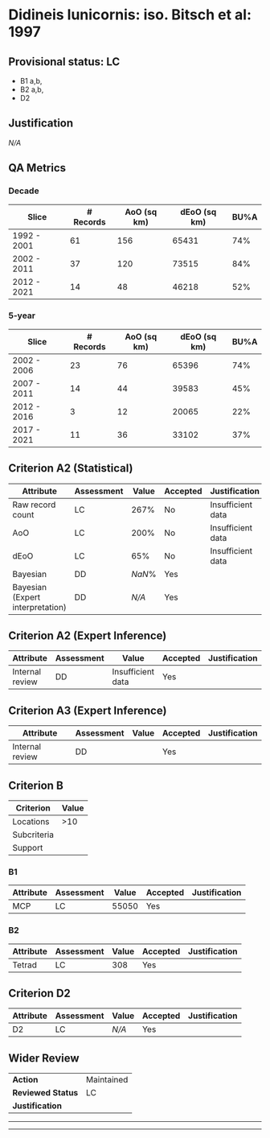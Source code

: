 # Didineis lunicornis: iso. Bitsch et al: 1997
## Provisional status: LC
- B1 a,b, 
- B2 a,b, 
- D2

## Justification
*N/A*
## QA Metrics
### Decade
| Slice | # Records | AoO (sq km) | dEoO (sq km) |BU%A |
|---|---|---|---|---|
|1992 - 2001|61|156|65431|74%|
|2002 - 2011|37|120|73515|84%|
|2012 - 2021|14|48|46218|52%|
### 5-year
| Slice | # Records | AoO (sq km) | dEoO (sq km) |BU%A |
|---|---|---|---|---|
|2002 - 2006|23|76|65396|74%|
|2007 - 2011|14|44|39583|45%|
|2012 - 2016|3|12|20065|22%|
|2017 - 2021|11|36|33102|37%|
## Criterion A2 (Statistical)
|Attribute|Assessment|Value|Accepted|Justification
|---|---|---|---|---|
|Raw record count|LC|267%|No|Insufficient data|
|AoO|LC|200%|No|Insufficient data|
|dEoO|LC|65%|No|Insufficient data|
|Bayesian|DD|*NaN*%|Yes||
|Bayesian (Expert interpretation)|DD|*N/A*|Yes||
## Criterion A2 (Expert Inference)
|Attribute|Assessment|Value|Accepted|Justification
|---|---|---|---|---|
|Internal review|DD|Insufficient data|Yes||
## Criterion A3 (Expert Inference)
|Attribute|Assessment|Value|Accepted|Justification
|---|---|---|---|---|
|Internal review|DD||Yes||
## Criterion B
|Criterion| Value|
|---|---|
|Locations|>10|
|Subcriteria||
|Support||
### B1
|Attribute|Assessment|Value|Accepted|Justification
|---|---|---|---|---|
|MCP|LC|55050|Yes||
### B2
|Attribute|Assessment|Value|Accepted|Justification
|---|---|---|---|---|
|Tetrad|LC|308|Yes||
## Criterion D2
|Attribute|Assessment|Value|Accepted|Justification
|---|---|---|---|---|
|D2|LC|*N/A*|Yes||
## Wider Review
|  |  |
|---|---|
|**Action**|Maintained|
|**Reviewed Status**|LC|
|**Justification**||
---
 ---
 <br><br>
